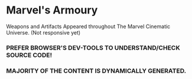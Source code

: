 # Marvel's Armoury
Weapons and Artifacts Appeared throughout The Marvel Cinematic Universe.
(Not responsive yet)

### PREFER BROWSER'S DEV-TOOLS TO UNDERSTAND/CHECK SOURCE CODE!
### MAJORITY OF THE CONTENT IS DYNAMICALLY GENERATED.
